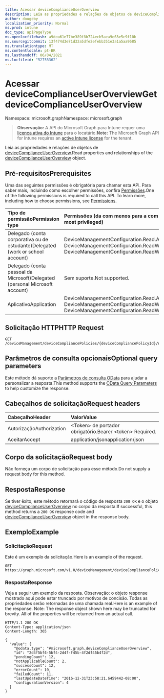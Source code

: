```yaml
---
title: Acessar deviceComplianceUserOverview
description: Leia as propriedades e relações de objetos de deviceComplianceUserOverview.
author: dougeby
localization_priority: Normal
ms.prod: intune
doc_type: apiPageType
ms.openlocfilehash: a9dea61e77be389f8b724ecb5aea9e63e5c9f10b
ms.sourcegitcommit: 13f474d3e71d32a5dfe2efebb351e3a1a5aa9685
ms.translationtype: MT
ms.contentlocale: pt-BR
ms.lasthandoff: 06/04/2021
ms.locfileid: "52758362"
---
```

# <a name="get-devicecomplianceuseroverview"></a><span data-ttu-id="8e6c9-103">Acessar deviceComplianceUserOverview</span><span class="sxs-lookup"><span data-stu-id="8e6c9-103">Get deviceComplianceUserOverview</span></span>

<span data-ttu-id="8e6c9-104">Namespace: microsoft.graph</span><span class="sxs-lookup"><span data-stu-id="8e6c9-104">Namespace: microsoft.graph</span></span>

> <span data-ttu-id="8e6c9-105">**Observação:** A API do Microsoft Graph para Intune requer uma [licença ativa do Intune](https://go.microsoft.com/fwlink/?linkid=839381) para o locatário.</span><span class="sxs-lookup"><span data-stu-id="8e6c9-105">**Note:** The Microsoft Graph API for Intune requires an [active Intune license](https://go.microsoft.com/fwlink/?linkid=839381) for the tenant.</span></span>

<span data-ttu-id="8e6c9-106">Leia as propriedades e relações de objetos de [deviceComplianceUserOverview](../resources/intune-deviceconfig-devicecomplianceuseroverview.md).</span><span class="sxs-lookup"><span data-stu-id="8e6c9-106">Read properties and relationships of the [deviceComplianceUserOverview](../resources/intune-deviceconfig-devicecomplianceuseroverview.md) object.</span></span>

## <a name="prerequisites"></a><span data-ttu-id="8e6c9-107">Pré-requisitos</span><span class="sxs-lookup"><span data-stu-id="8e6c9-107">Prerequisites</span></span>
<span data-ttu-id="8e6c9-p101">Uma das seguintes permissões é obrigatória para chamar esta API. Para saber mais, incluindo como escolher permissões, confira [Permissões](/graph/permissions-reference).</span><span class="sxs-lookup"><span data-stu-id="8e6c9-p101">One of the following permissions is required to call this API. To learn more, including how to choose permissions, see [Permissions](/graph/permissions-reference).</span></span>

|<span data-ttu-id="8e6c9-110">Tipo de permissão</span><span class="sxs-lookup"><span data-stu-id="8e6c9-110">Permission type</span></span>|<span data-ttu-id="8e6c9-111">Permissões (da com menos para a com mais privilégios)</span><span class="sxs-lookup"><span data-stu-id="8e6c9-111">Permissions (from least to most privileged)</span></span>|
|:---|:---|
|<span data-ttu-id="8e6c9-112">Delegado (conta corporativa ou de estudante)</span><span class="sxs-lookup"><span data-stu-id="8e6c9-112">Delegated (work or school account)</span></span>|<span data-ttu-id="8e6c9-113">DeviceManagementConfiguration.Read.All, DeviceManagementConfiguration.ReadWrite.All</span><span class="sxs-lookup"><span data-stu-id="8e6c9-113">DeviceManagementConfiguration.Read.All, DeviceManagementConfiguration.ReadWrite.All</span></span>|
|<span data-ttu-id="8e6c9-114">Delegado (conta pessoal da Microsoft)</span><span class="sxs-lookup"><span data-stu-id="8e6c9-114">Delegated (personal Microsoft account)</span></span>|<span data-ttu-id="8e6c9-115">Sem suporte.</span><span class="sxs-lookup"><span data-stu-id="8e6c9-115">Not supported.</span></span>|
|<span data-ttu-id="8e6c9-116">Aplicativo</span><span class="sxs-lookup"><span data-stu-id="8e6c9-116">Application</span></span>|<span data-ttu-id="8e6c9-117">DeviceManagementConfiguration.Read.All, DeviceManagementConfiguration.ReadWrite.All</span><span class="sxs-lookup"><span data-stu-id="8e6c9-117">DeviceManagementConfiguration.Read.All, DeviceManagementConfiguration.ReadWrite.All</span></span>|

## <a name="http-request"></a><span data-ttu-id="8e6c9-118">Solicitação HTTP</span><span class="sxs-lookup"><span data-stu-id="8e6c9-118">HTTP Request</span></span>
<!-- {
  "blockType": "ignored"
}
-->
``` http
GET /deviceManagement/deviceCompliancePolicies/{deviceCompliancePolicyId}/userStatusOverview
```

## <a name="optional-query-parameters"></a><span data-ttu-id="8e6c9-119">Parâmetros de consulta opcionais</span><span class="sxs-lookup"><span data-stu-id="8e6c9-119">Optional query parameters</span></span>
<span data-ttu-id="8e6c9-120">Este método dá suporte a [Parâmetros de consulta OData](/graph/query-parameters) para ajudar a personalizar a resposta.</span><span class="sxs-lookup"><span data-stu-id="8e6c9-120">This method supports the [OData Query Parameters](/graph/query-parameters) to help customize the response.</span></span>

## <a name="request-headers"></a><span data-ttu-id="8e6c9-121">Cabeçalhos de solicitação</span><span class="sxs-lookup"><span data-stu-id="8e6c9-121">Request headers</span></span>
|<span data-ttu-id="8e6c9-122">Cabeçalho</span><span class="sxs-lookup"><span data-stu-id="8e6c9-122">Header</span></span>|<span data-ttu-id="8e6c9-123">Valor</span><span class="sxs-lookup"><span data-stu-id="8e6c9-123">Value</span></span>|
|:---|:---|
|<span data-ttu-id="8e6c9-124">Autorização</span><span class="sxs-lookup"><span data-stu-id="8e6c9-124">Authorization</span></span>|<span data-ttu-id="8e6c9-125">&lt;Token&gt; de portador obrigatório.</span><span class="sxs-lookup"><span data-stu-id="8e6c9-125">Bearer &lt;token&gt; Required.</span></span>|
|<span data-ttu-id="8e6c9-126">Aceitar</span><span class="sxs-lookup"><span data-stu-id="8e6c9-126">Accept</span></span>|<span data-ttu-id="8e6c9-127">application/json</span><span class="sxs-lookup"><span data-stu-id="8e6c9-127">application/json</span></span>|

## <a name="request-body"></a><span data-ttu-id="8e6c9-128">Corpo da solicitação</span><span class="sxs-lookup"><span data-stu-id="8e6c9-128">Request body</span></span>
<span data-ttu-id="8e6c9-129">Não forneça um corpo de solicitação para esse método.</span><span class="sxs-lookup"><span data-stu-id="8e6c9-129">Do not supply a request body for this method.</span></span>

## <a name="response"></a><span data-ttu-id="8e6c9-130">Resposta</span><span class="sxs-lookup"><span data-stu-id="8e6c9-130">Response</span></span>
<span data-ttu-id="8e6c9-131">Se tiver êxito, este método retornará o código de resposta `200 OK` e o objeto [deviceComplianceUserOverview](../resources/intune-deviceconfig-devicecomplianceuseroverview.md) no corpo da resposta.</span><span class="sxs-lookup"><span data-stu-id="8e6c9-131">If successful, this method returns a `200 OK` response code and [deviceComplianceUserOverview](../resources/intune-deviceconfig-devicecomplianceuseroverview.md) object in the response body.</span></span>

## <a name="example"></a><span data-ttu-id="8e6c9-132">Exemplo</span><span class="sxs-lookup"><span data-stu-id="8e6c9-132">Example</span></span>

### <a name="request"></a><span data-ttu-id="8e6c9-133">Solicitação</span><span class="sxs-lookup"><span data-stu-id="8e6c9-133">Request</span></span>
<span data-ttu-id="8e6c9-134">Este é um exemplo da solicitação.</span><span class="sxs-lookup"><span data-stu-id="8e6c9-134">Here is an example of the request.</span></span>
``` http
GET https://graph.microsoft.com/v1.0/deviceManagement/deviceCompliancePolicies/{deviceCompliancePolicyId}/userStatusOverview
```

### <a name="response"></a><span data-ttu-id="8e6c9-135">Resposta</span><span class="sxs-lookup"><span data-stu-id="8e6c9-135">Response</span></span>
<span data-ttu-id="8e6c9-p102">Veja a seguir um exemplo da resposta. Observação: o objeto response mostrado aqui pode estar truncado por motivos de concisão. Todas as propriedades serão retornadas de uma chamada real.</span><span class="sxs-lookup"><span data-stu-id="8e6c9-p102">Here is an example of the response. Note: The response object shown here may be truncated for brevity. All of the properties will be returned from an actual call.</span></span>
``` http
HTTP/1.1 200 OK
Content-Type: application/json
Content-Length: 365

{
  "value": {
    "@odata.type": "#microsoft.graph.deviceComplianceUserOverview",
    "id": "2d4f5bf4-5bf4-2d4f-f45b-4f2df45b4f2d",
    "pendingCount": 12,
    "notApplicableCount": 2,
    "successCount": 12,
    "errorCount": 10,
    "failedCount": 11,
    "lastUpdateDateTime": "2016-12-31T23:58:21.6459442-08:00",
    "configurationVersion": 4
  }
}
```




